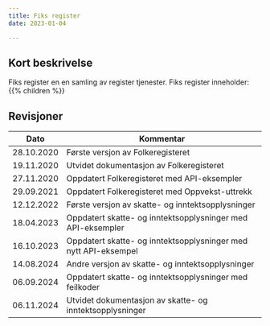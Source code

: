 ```yaml
---
title: Fiks register 
date: 2023-01-04

---
```


## Kort beskrivelse
Fiks register en en samling av register tjenester. Fiks register inneholder:
{{% children %}}

## Revisjoner
| Dato       | Kommentar                                                       | 
| -----------|-----------------------------------------------------------------| 
| 28.10.2020 | Første versjon av Folkeregisteret                               | 
| 19.11.2020 | Utvidet dokumentasjon av Folkeregisteret                        |  
| 27.11.2020 | Oppdatert Folkeregisteret med API-eksempler                     | 
| 29.09.2021 | Oppdatert Folkeregisteret med Oppvekst-uttrekk                  | 
| 12.12.2022 | Første versjon av skatte- og inntektsopplysninger               | 
| 18.04.2023 | Oppdatert skatte- og inntektsopplysninger med API-eksempler     | 
| 16.10.2023 | Oppdatert skatte- og inntektsopplysninger med nytt API-eksempel |
| 14.08.2024 | Andre versjon av skatte- og inntektsopplysninger                |
| 06.09.2024 | Oppdatert skatte- og inntektsopplysninger med feilkoder         |
| 06.11.2024 | Utvidet dokumentasjon av skatte- og inntektsopplysninger        |


